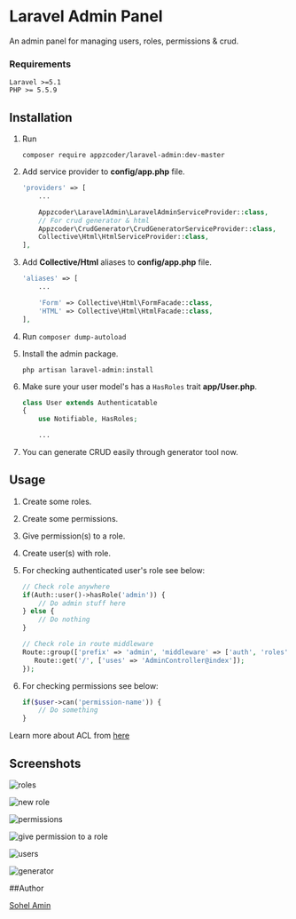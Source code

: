 # Laravel Admin Panel
An admin panel for managing users, roles, permissions & crud.

### Requirements
    Laravel >=5.1
    PHP >= 5.5.9

## Installation

1. Run
    ```
    composer require appzcoder/laravel-admin:dev-master
    ```

2. Add service provider to **config/app.php** file.
    ```php
    'providers' => [
        ...

        Appzcoder\LaravelAdmin\LaravelAdminServiceProvider::class,
        // For crud generator & html
        Appzcoder\CrudGenerator\CrudGeneratorServiceProvider::class,
        Collective\Html\HtmlServiceProvider::class,
    ],
    ```
3. Add **Collective/Html** aliases to **config/app.php** file.
    ```php
    'aliases' => [
        ...

        'Form' => Collective\Html\FormFacade::class,
        'HTML' => Collective\Html\HtmlFacade::class,
    ],
    ```
4. Run ```composer dump-autoload```

5. Install the admin package.
    ```
    php artisan laravel-admin:install
    ```

6. Make sure your user model's has a ```HasRoles``` trait **app/User.php**.
    ```php
    class User extends Authenticatable
    {
        use Notifiable, HasRoles;

        ...
    ```

7. You can generate CRUD easily through generator tool now.

## Usage

1. Create some roles.

2. Create some permissions.

3. Give permission(s) to a role.

4. Create user(s) with role.

5. For checking authenticated user's role see below:

    ```php
    // Check role anywhere
    if(Auth::user()->hasRole('admin')) {
        // Do admin stuff here
    } else {
        // Do nothing
    }

    // Check role in route middleware
    Route::group(['prefix' => 'admin', 'middleware' => ['auth', 'roles'], 'roles' => 'admin'], function () {
       Route::get('/', ['uses' => 'AdminController@index']);
    });
    ```

6. For checking permissions see below:

    ```php
    if($user->can('permission-name')) {
        // Do something
    }
    ```

Learn more about ACL from [here](https://laravel.com/docs/5.3/authorization)

## Screenshots

![roles](https://cloud.githubusercontent.com/assets/1708683/19971502/70eff1f6-a209-11e6-8fa0-1ff381198f1a.png)

![new role](https://cloud.githubusercontent.com/assets/1708683/19971566/98785114-a209-11e6-9a2d-d027c13eb2d6.png)

![permissions](https://cloud.githubusercontent.com/assets/1708683/19971588/a90eafbe-a209-11e6-8631-f2489dc6c547.png)

![give permission to a role](https://cloud.githubusercontent.com/assets/1708683/19971609/bb4fa1a6-a209-11e6-891b-5b10629ea1a9.png)

![users](https://cloud.githubusercontent.com/assets/1708683/19971636/cb71096c-a209-11e6-964f-a60d7f84b434.png)

![generator](https://cloud.githubusercontent.com/assets/1708683/19971653/dc239810-a209-11e6-8348-83ff1eb4add6.png)


##Author

[Sohel Amin](http://www.sohelamin.com)
